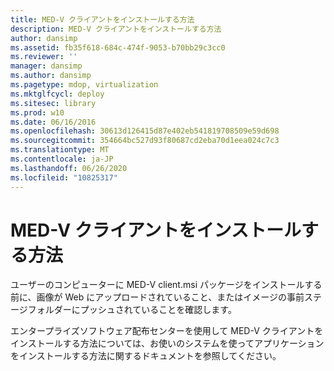 ```yaml
---
title: MED-V クライアントをインストールする方法
description: MED-V クライアントをインストールする方法
author: dansimp
ms.assetid: fb35f618-684c-474f-9053-b70bb29c3cc0
ms.reviewer: ''
manager: dansimp
ms.author: dansimp
ms.pagetype: mdop, virtualization
ms.mktglfcycl: deploy
ms.sitesec: library
ms.prod: w10
ms.date: 06/16/2016
ms.openlocfilehash: 30613d126415d87e402eb541819708509e59d698
ms.sourcegitcommit: 354664bc527d93f80687cd2eba70d1eea024c7c3
ms.translationtype: MT
ms.contentlocale: ja-JP
ms.lasthandoff: 06/26/2020
ms.locfileid: "10825317"
---
```

# MED-V クライアントをインストールする方法


ユーザーのコンピューターに MED-V client.msi パッケージをインストールする前に、画像が Web にアップロードされていること、またはイメージの事前ステージフォルダーにプッシュされていることを確認します。

エンタープライズソフトウェア配布センターを使用して MED-V クライアントをインストールする方法については、お使いのシステムを使ってアプリケーションをインストールする方法に関するドキュメントを参照してください。

 

 





